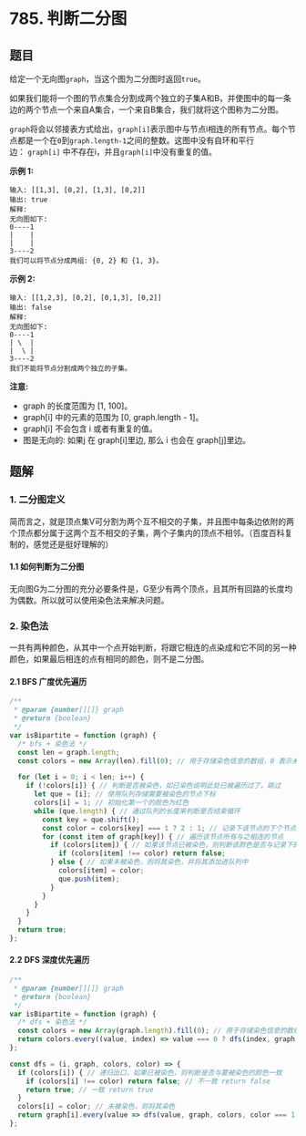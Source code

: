 # 785. 判断二分图

## 题目

给定一个无向图`graph`，当这个图为二分图时返回`true`。

如果我们能将一个图的节点集合分割成两个独立的子集A和B，并使图中的每一条边的两个节点一个来自A集合，一个来自B集合，我们就将这个图称为二分图。

`graph`将会以邻接表方式给出，`graph[i]`表示图中与节点i相连的所有节点。每个节点都是一个在`0`到`graph.length-1`之间的整数。这图中没有自环和平行边： `graph[i]` 中不存在i，并且`graph[i]`中没有重复的值。


**示例 1:**
```
输入: [[1,3], [0,2], [1,3], [0,2]]
输出: true
解释: 
无向图如下:
0----1
|    |
|    |
3----2
我们可以将节点分成两组: {0, 2} 和 {1, 3}。
```
**示例 2:**
```
输入: [[1,2,3], [0,2], [0,1,3], [0,2]]
输出: false
解释: 
无向图如下:
0----1
| \  |
|  \ |
3----2
我们不能将节点分割成两个独立的子集。
```
**注意:**

- graph 的长度范围为 [1, 100]。
- graph[i] 中的元素的范围为 [0, graph.length - 1]。
- graph[i] 不会包含 i 或者有重复的值。
- 图是无向的: 如果j 在 graph[i]里边, 那么 i 也会在 graph[j]里边。

## 题解

### 1. 二分图定义
简而言之，就是顶点集V可分割为两个互不相交的子集，并且图中每条边依附的两个顶点都分属于这两个互不相交的子集，两个子集内的顶点不相邻。（百度百科复制的，感觉还是挺好理解的）
#### 1.1 如何判断为二分图
无向图G为二分图的充分必要条件是，G至少有两个顶点，且其所有回路的长度均为偶数。所以就可以使用染色法来解决问题。
### 2. 染色法
一共有两种颜色，从其中一个点开始判断，将跟它相连的点染成和它不同的另一种颜色，如果最后相连的点有相同的颜色，则不是二分图。

#### 2.1 BFS 广度优先遍历
```javascript
/**
 * @param {number[][]} graph
 * @return {boolean}
 */
var isBipartite = function (graph) {
  /* bfs + 染色法 */
  const len = graph.length;
  const colors = new Array(len).fill(0); // 用于存储染色信息的数组，0 表示未染色，1 表示染成红色，2 表示染成绿色

  for (let i = 0; i < len; i++) {
    if (!colors[i]) { // 判断是否被染色，如已染色说明此处已被遍历过了，跳过
      let que = [i]; // 使用队列存储需要被染色的节点下标
      colors[i] = 1; // 初始化第一个的颜色为红色
      while (que.length) { // 通过队列的长度来判断是否结束循环
        const key = que.shift();
        const color = colors[key] === 1 ? 2 : 1; // 记录下该节点的下个节点应该为什么颜色
        for (const item of graph[key]) { // 遍历该节点所有与之相连的节点
          if (colors[item]) { // 如果该节点已被染色，则判断该颜色是否与记录下的颜色一样，不一样则 return false
            if (colors[item] !== color) return false;
          } else { // 如果未被染色，则将其染色，并将其添加进队列中
            colors[item] = color;
            que.push(item);
          }
        }
      }
    }
  }
  return true;
};
```
#### 2.2 DFS 深度优先遍历
```javascript
/**
 * @param {number[][]} graph
 * @return {boolean}
 */
var isBipartite = function (graph) {
  /* dfs + 染色法 */
  const colors = new Array(graph.length).fill(0); // 用于存储染色信息的数组，0 表示未染色，1 表示染成红色，2 表示染成绿色
  return colors.every((value, index) => value === 0 ? dfs(index, graph, colors, 1) : true); // 如果已经被染色就不必在递归了
};

const dfs = (i, graph, colors, color) => {
  if (colors[i]) { // 递归出口，如果已被染色，则判断是否与要被染色的颜色一致
    if (colors[i] !== color) return false; // 不一致 return false
    return true; // 一致 return true
  }
  colors[i] = color; // 未被染色，则将其染色
  return graph[i].every(value => dfs(value, graph, colors, color === 1 ? 2 : 1));
};
```
